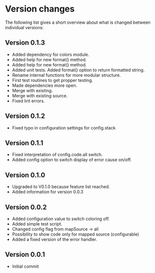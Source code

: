Version changes
=================================================

The following list gives a short overview about what is changed between
individual versions:

Version 0.1.3
-------------------------------------------------
- Added dependency for colors module.
- Added help for new format() method.
- Added help for new format() method.
- Added unit tests. Added format() option to return formatted string.
- Rename internal functions for more modular structure.
- First test routines to get propper testing.
- Made dependencies more open.
- Merge with existing.
- Merge with existing source.
- Fixed lint errors.

Version 0.1.2
-------------------------------------------------
- Fixed typo in configuration settings for config.stack

Version 0.1.1
-------------------------------------------------
- Fixed interpretation of config.code.all switch.
- Added config option to switch display of error cause on/off.

Version 0.1.0
-------------------------------------------------
- Upgraded to V0.1.0 because feature list reached.
- Added information for version 0.0.3

Version 0.0.2
-------------------------------------------------
- Added configuration value to switch coloring off.
- Added simple test script.
- Changed config flag from mapSource -> all
- Possibility to show code only for mapped source (configurable)
- Added a fixed version of the error handler.

Version 0.0.1
-------------------------------------------------
- Initial commit


